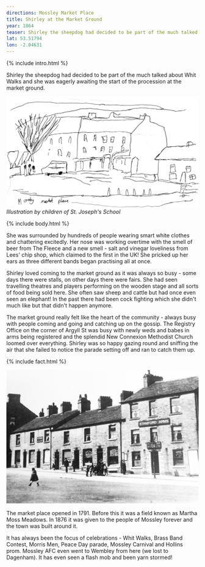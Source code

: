 ```yaml
---
directions: Mossley Market Place
title: Shirley at the Market Ground
year: 1864
teaser: Shirley the sheepdog had decided to be part of the much talked about Whit Walks and she was eagerly awaiting the start of the procession at the market ground. 
lat: 53.51794
lon: -2.04631
---
```


{% include intro.html %}

Shirley the sheepdog had decided to be part of the much talked about Whit Walks and she was eagerly awaiting the start of the procession at the market ground.

![Illustration by children of St. Joseph's School](/images/stops/dog/Trail_Dog_1b.png)
_Illustration by children of St. Joseph's School_

{% include body.html %}

She was surrounded by hundreds of people wearing smart white clothes and chattering excitedly. Her nose was working overtime with the smell of beer from The Fleece and a new smell - salt and vinegar loveliness from Lees' chip shop, which claimed to the first in the UK! She pricked up her ears as three different bands began practising all at once.

Shirley loved coming to the market ground as it was always so busy - some days there were stalls, on other days there were fairs. She had seen travelling theatres and players performing on the wooden stage and all sorts of food being sold here. She often saw sheep and cattle but had once even seen an elephant! In the past there had been cock fighting which she didn't much like but that didn't happen anymore.

The market ground really felt like the heart of the community - always busy with people coming and going and catching up on the gossip. The Registry Office on the corner of Argyll St was busy with newly weds and babes in arms being registered and the splendid New Connexion Methodist Church loomed over everything. Shirley was so happy gazing round and sniffing the air that she failed to notice the parade setting off and ran to catch them up.

{% include fact.html %}

![Stamford Arms](/images/stops/dog/Trail_Dog_1.png)

The market place opened in 1791. Before this it was a field known as Martha Moss Meadows. In 1876 it was given to the people of Mossley forever and the town was built around it.

It has always been the focus of celebrations - Whit Walks, Brass Band Contest, Morris Men, Peace Day parade, Mossley Carnival and Hollins prom. Mossley AFC even went to Wembley from here (we lost to Dagenham). It has even seen a flash mob and been yarn stormed!

